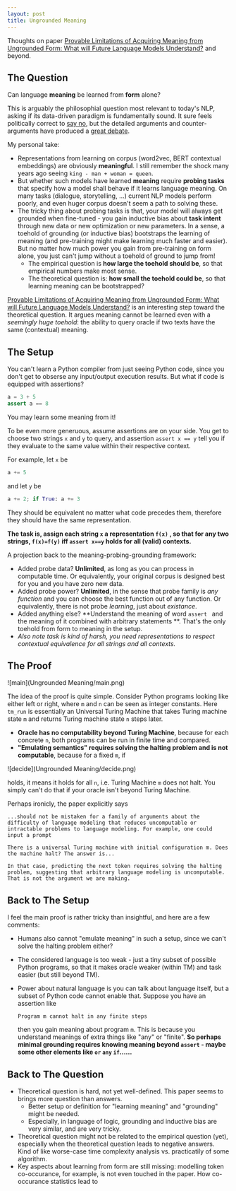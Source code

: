 ```yaml
---
layout: post
title: Ungrounded Meaning
---
```


Thoughts on paper [Provable Limitations of Acquiring Meaning from Ungrounded Form: What will Future Language Models Understand?](https://arxiv.org/abs/2104.10809) and beyond.

## The Question

Can language **meaning** be learned from **form** alone? 

This is arguably the philosophial question most relevant to today's NLP, asking if its data-driven paradigm is fundamentally sound. It sure feels politically correct to [say no](https://www.aclweb.org/anthology/2020.acl-main.463.pdf), but the detailed arguments and counter-arguments have produced a [great debate](https://blog.julianmichael.org/2020/07/23/to-dissect-an-octopus.html). 

My personal take:

- Representations from learning on corpus (word2vec, BERT contextual embeddings) are obviously **meaningful**. I still remember the shock many years ago seeing ``king - man + woman = queen``. 
- But whether such models have learned **meaning** require **probing tasks** that specify how a model shall behave if it learns language meaning. On many tasks (dialogue, storytelling, ...) current NLP models perform poorly, and even huger corpus doesn't seem a path to solving these. 
- The tricky thing about probing tasks is that, your model will always get grounded when fine-tuned - you gain inductive bias about **task intent** through new data or new optimization or new parameters. In a sense, a toehold of grounding (or inductive bias) bootstraps the learning of meaning (and pre-training might make learning much faster and easier). But no matter how much power you gain from pre-training on form alone, you just can't jump without a toehold of ground to jump from! 
  - The empirical question is **how large the toehold should be**, so that empirical numbers make most sense.
  - The theoretical question is: **how small the toehold could be**, so that learning meaning can be bootstrapped?

[Provable Limitations of Acquiring Meaning from Ungrounded Form: What will Future Language Models Understand?](https://arxiv.org/abs/2104.10809) is an interesting step toward the theoretical question. It argues meaning cannot be learned even with a *seemingly huge toehold*: the ability to query oracle if two texts have the same (contextual) meaning.

## The Setup

You can't learn a Python compiler from just seeing Python code, since you don't get to obserse any input/output execution results. But what if code is equipped with assertions? 

```Python
a = 3 + 5
assert a == 8
```

You may learn some meaning from it! 

To be even more generuous, assume assertions are on your side. You get to choose two strings `x` and `y` to query, and assertion `assert x == y` tell you if they evaluate to the same value within their respective context. 

For example, let `x` be

```Python
a += 5
```

and let `y` be

```Python
a += 2; if True: a += 3
```

They should be equivalent no matter what code precedes them, therefore they should have the same representation.

**The task is, assign each string `x` a representation `f(x)` , so that for any two strings, `f(x)=f(y)` iff `assert x==y` holds for all (valid) contexts.**

A projection back to the meaning-probing-grounding framework:

* Added probe data? **Unlimited**, as long as you can process in computable time. Or equivalently, your original corpus is designed best for you and you have zero new data. 
* Added probe power? **Unlimited**, in the sense that probe family is *any function* and you can choose the best function out of any function. Or equivalently, there is not probe *learning*, just about *existance*.
* Added anything else? **Understand the meaning of word `assert ` and the meaning of it combined with arbitrary statements **. That's the only toehold from form to meaning in the setup.
* *Also note task is kind of harsh, you need representations to respect contextual equivalence for all strings and all contexts.* 


## The Proof

![main](Ungrounded Meaning/main.png)

The idea of the proof is quite simple. Consider Python programs looking like either left or right, where `m` and `n` can be seen as integer constants. Here `tm_run` is essentially an Universal Turing Machine that takes Turing machine state `m` and returns Turing machine state `n` steps later. 

* **Oracle has no computability beyond Turing Machine**, because for each concrete `n`, both programs can be run in finite time and compared.
* **"Emulating semantics" requires solving the halting problem and is not computable**, because for a fixed `m`, if

![decide](Ungrounded Meaning/decide.png)

holds, it means it holds for all `n`, i.e. Turing Machine `m` does not halt. You simply can't do that if your oracle isn't beyond Turing Machine.

Perhaps ironicly, the paper explicitly says

```
...should not be mistaken for a family of arguments about the difficulty of language modeling that reduces uncomputable or intractable problems to language modeling. For example, one could input a prompt 

There is a universal Turing machine with initial configuration m. Does the machine halt? The answer is... 

In that case, predicting the next token requires solving the halting problem, suggesting that arbitrary language modeling is uncomputable. That is not the argument we are making. 
```



## Back to The Setup

I feel the main proof is rather tricky than insightful, and here are a few comments:

* Humans also cannot "emulate meaning" in such a setup, since we can't solve the halting problem either? 

* The considered language is too weak - just a tiny subset of possible Python programs, so that it makes oracle weaker (within TM) and task easier (but still beyond TM). 

* Power about natural language is you can talk about language itself, but a subset of Python code cannot enable that. Suppose you have an assertion like

  ```
  Program m cannot halt in any finite steps
  ```

  then you gain meaning about program `m`. This is because you understand meanings of extra things like "any" or "finite". **So perhaps minimal grounding requires knowing meaning beyond `assert` - maybe some other elements like `or` `any` `if`......**

## Back to The Question

* Theoretical question is hard, not yet well-defined. This paper seems to brings more question than answers. 
  * Better setup or definition for "learning meaning" and "grounding" might be needed.
  * Especially, in language of logic, grounding and inductive bias are very similar, and are very tricky. 
* Theoretical question might not be related to the empirical question (yet), especially when the theoretical question leads to negative answers. Kind of like worse-case time complexity analysis vs. practicatily of some algorithm.
* Key aspects about learning from form are still missing: modelling token co-occurance, for example, is not even touched in the paper. How co-occurance statistics lead to 

